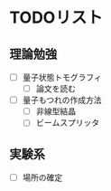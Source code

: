 # TODOリスト

## 理論勉強

- [ ] 量子状態トモグラフィ
  - [ ] 論文を読む
- [ ] 量子もつれの作成方法
  - [ ] 非線型結晶
  - [ ] ビームスプリッタ

## 実験系

- [ ] 場所の確定
